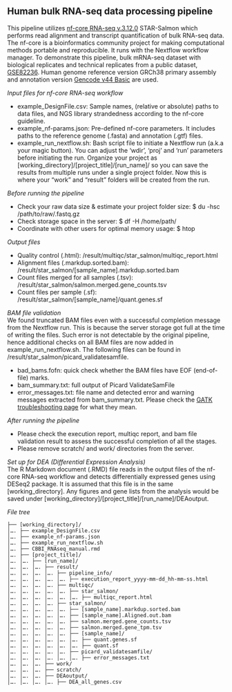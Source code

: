 ## Human bulk RNA-seq data processing pipeline
This pipeline utilizes [nf-core RNA-seq v.3.12.0](https://nf-co.re/rnaseq/3.12.0) STAR-Salmon which performs read alignment and transcript quantification of bulk RNA-seq data. 
The nf-core is a bioinformatics community project for making computational methods portable and reproducible. It runs with the Nextflow workflow manager.
To demonstrate this pipeline, bulk mRNA-seq dataset with biological replicates and technical replicates from a public dataset, [GSE82236](https://www.ncbi.nlm.nih.gov/geo/query/acc.cgi?acc=GSE82236).
Human genome reference version GRCh38 primary assembly and annotation version [Gencode v44 Basic](https://www.ensembl.org/info/genome/genebuild/transcript_quality_tags.html#basic) are used. 

*Input files for nf-core RNA-seq workflow*
- example_DesignFile.csv: Sample names, (relative or absolute) paths to data files, and NGS library strandedness according to the nf-core guideline.
- example_nf-params.json: Pre-defined nf-core parameters. It includes paths to the reference genome (.fasta) and annotation (.gtf) files.
- example_run_nextflow.sh: Bash script file to initiate a Nextflow run (a.k.a your magic button). You can adjust the ‘wdir’, ‘proj’ and ‘run’ parameters before initiating the run.
Organize your project as [working_directory]/[project_title]/[run_name]/ so you can save the results from multiple runs under a single project folder. Now this is where your “work” and “result” folders will be created from the run.

*Before running the pipeline* 
- Check your raw data size & estimate your project folder size: $ du -hsc /path/to/raw/.fastq.gz
- Check storage space in the server: $ df -H /home/path/
- Coordinate with other users for optimal memory usage: $ htop

*Output files* 
- Quality control (.html): /result/multiqc/star_salmon/multiqc_report.html
- Alignment files (.markdup.sorted.bam): /result/star_salmon/[sample_name].markdup.sorted.bam
- Count files merged for all samples (.tsv): /result/star_salmon/salmon.merged.gene_counts.tsv
- Count files per sample (.sf): /result/star_salmon/[sample_name]/quant.genes.sf

*BAM file validation*  
We found truncated BAM files even with a successful completion message from the Nextflow run. This is because the server storage got full at the time of writing the files. Such error is not detectable by the original pipeline, hence additional checks on all BAM files are now added in example_run_nextflow.sh. The following files can be found in /result/star_salmon/picard_validatesamfile. 
- bad_bams.fofn: quick check whether the BAM files have EOF (end-of-file) marks.
- bam_summary.txt: full output of Picard ValidateSamFile
- error_messages.txt: file name and detected error and warning messages extracted from bam_summary.txt. Please check the [GATK troubleshooting page](https://gatk.broadinstitute.org/hc/en-us/articles/360035891231-Errors-in-SAM-or-BAM-files-can-be-diagnosed-with-ValidateSamFile) for what they mean.

*After running the pipeline* 
- Please check the execution report, multiqc report, and bam file validation result to assess the successful completion of all the stages.
- Please remove scratch/ and work/ directories from the server.

*Set up for DEA (Differential Expression Analysis)*  
The R Markdown document (.RMD) file reads in the output files of the nf-core RNA-seq workflow and detects differentially expressed genes using DESeq2 package. It is assumed that this file is in the same [working_directory]. Any figures and gene lists from the analysis would be saved under [working_directory]/[project_title]/[run_name]/DEAoutput. 

*File tree*  
```{bash}
├── [working_directory]/ 
│…. ├── example_DesignFile.csv 
│…. ├── example_nf-params.json 
│…. ├── example_run_nextflow.sh 
│…. ├── CBBI_RNAseq_manual.rmd 
│…. ├── [project_title]/ 
│…. │…. ├── [run_name]/ 
│…. │…. │…. ├── result/ 
│…. │…. │…. │…. ├── pipeline_info/ 
│…. │…. │…. │…. │…. ├── execution_report_yyyy-mm-dd_hh-mm-ss.html 
│…. │…. │…. │…. ├── multiqc/ 
│…. │…. │…. │…. │…. ├── star_salmon/ 
│…. │…. │…. │…. │…. │…. ├── multiqc_report.html 
│…. │…. │…. │…. ├── star_salmon/ 
│…. │…. │…. │…. │…. ├── [sample_name].markdup.sorted.bam 
│…. │…. │…. │…. │…. ├── [sample_name].Aligned.out.bam 
│…. │…. │…. │…. │…. ├── salmon.merged.gene_counts.tsv 
│…. │…. │…. │…. │…. ├── salmon.merged.gene_tpm.tsv 
│…. │…. │…. │…. │…. ├── [sample_name]/ 
│…. │…. │…. │…. │…. │…. ├── quant.genes.sf 
│…. │…. │…. │…. │…. │…. ├── quant.sf 
│…. │…. │…. │…. │…. ├── picard_validatesamfile/ 
│…. │…. │…. │…. │…. │…. ├── error_messages.txt 
│…. │…. │…. ├── work/ 
│…. │…. │…. ├── scratch/ 
│…. │…. │…. ├── DEAoutput/ 
│…. │…. │…. │…. ├── DEA_all_genes.csv 
```
